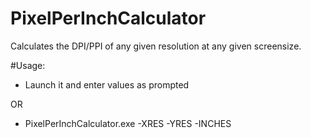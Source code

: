 # PixelPerInchCalculator
Calculates the DPI/PPI of any given resolution at any given screensize.

#Usage:
* Launch it and enter values as prompted

OR
* PixelPerInchCalculator.exe -XRES -YRES -INCHES
